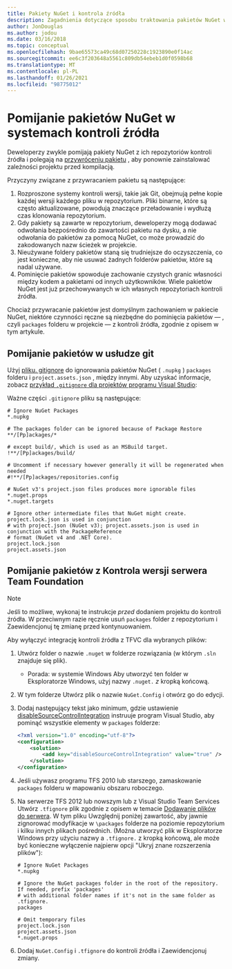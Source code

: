 ```yaml
---
title: Pakiety NuGet i kontrola źródła
description: Zagadnienia dotyczące sposobu traktowania pakietów NuGet w systemach kontroli wersji i kontroli źródła oraz jak pominąć pakiety za pomocą usługi git i TFVC.
author: JonDouglas
ms.author: jodou
ms.date: 03/16/2018
ms.topic: conceptual
ms.openlocfilehash: 9bae65573ca49c68d07250228c1923890e0f14ac
ms.sourcegitcommit: ee6c3f203648a5561c809db54ebeb1d0f0598b68
ms.translationtype: MT
ms.contentlocale: pl-PL
ms.lasthandoff: 01/26/2021
ms.locfileid: "98775012"
---
```

# <a name="omitting-nuget-packages-in-source-control-systems"></a>Pomijanie pakietów NuGet w systemach kontroli źródła

Deweloperzy zwykle pomijają pakiety NuGet z ich repozytoriów kontroli źródła i polegają na [przywróceniu pakietu](package-restore.md) , aby ponownie zainstalować zależności projektu przed kompilacją.

Przyczyny związane z przywracaniem pakietu są następujące:

1. Rozproszone systemy kontroli wersji, takie jak Git, obejmują pełne kopie każdej wersji każdego pliku w repozytorium. Pliki binarne, które są często aktualizowane, powodują znaczące przeładowanie i wydłużą czas klonowania repozytorium.
1. Gdy pakiety są zawarte w repozytorium, deweloperzy mogą dodawać odwołania bezpośrednio do zawartości pakietu na dysku, a nie odwołania do pakietów za pomocą NuGet, co może prowadzić do zakodowanych nazw ścieżek w projekcie.
1. Nieużywane foldery pakietów staną się trudniejsze do oczyszczenia, co jest konieczne, aby nie usuwać żadnych folderów pakietów, które są nadal używane.
1. Pominięcie pakietów spowoduje zachowanie czystych granic własności między kodem a pakietami od innych użytkowników. Wiele pakietów NuGet jest już przechowywanych w ich własnych repozytoriach kontroli źródła.

Chociaż przywracanie pakietów jest domyślnym zachowaniem w pakiecie NuGet, niektóre czynności ręczne są niezbędne do pominięcia pakietów &mdash; , czyli `packages` folderu w projekcie &mdash; z kontroli źródła, zgodnie z opisem w tym artykule.

## <a name="omitting-packages-with-git"></a>Pomijanie pakietów w usłudze git

Użyj [pliku. gitignore](https://git-scm.com/docs/gitignore) do ignorowania pakietów NuGet ( `.nupkg` ) `packages` folderu i `project.assets.json` , między innymi. Aby uzyskać informacje, zobacz [przykład `.gitignore` dla projektów programu Visual Studio](https://github.com/github/gitignore/blob/master/VisualStudio.gitignore):

Ważne części `.gitignore` pliku są następujące:

```gitignore
# Ignore NuGet Packages
*.nupkg

# The packages folder can be ignored because of Package Restore
**/[Pp]ackages/*

# except build/, which is used as an MSBuild target.
!**/[Pp]ackages/build/

# Uncomment if necessary however generally it will be regenerated when needed
#!**/[Pp]ackages/repositories.config

# NuGet v3's project.json files produces more ignorable files
*.nuget.props
*.nuget.targets

# Ignore other intermediate files that NuGet might create. project.lock.json is used in conjunction
# with project.json (NuGet v3); project.assets.json is used in conjunction with the PackageReference
# format (NuGet v4 and .NET Core).
project.lock.json
project.assets.json
```

## <a name="omitting-packages-with-team-foundation-version-control"></a>Pomijanie pakietów z Kontrola wersji serwera Team Foundation

> [!Note]
> Jeśli to możliwe, wykonaj te instrukcje *przed* dodaniem projektu do kontroli źródła. W przeciwnym razie ręcznie usuń `packages` folder z repozytorium i Zaewidencjonuj tę zmianę przed kontynuowaniem.

Aby wyłączyć integrację kontroli źródła z TFVC dla wybranych plików:

1. Utwórz folder o nazwie `.nuget` w folderze rozwiązania (w którym `.sln` znajduje się plik).
    - Porada: w systemie Windows Aby utworzyć ten folder w Eksploratorze Windows, użyj nazwy `.nuget.` *z* kropką końcową.

1. W tym folderze Utwórz plik o nazwie `NuGet.Config` i otwórz go do edycji.

1. Dodaj następujący tekst jako minimum, gdzie ustawienie [disableSourceControlIntegration](../reference/nuget-config-file.md#solution-section) instruuje program Visual Studio, aby pominąć wszystkie elementy w `packages` folderze:

   ```xml
   <?xml version="1.0" encoding="utf-8"?>
   <configuration>
       <solution>
           <add key="disableSourceControlIntegration" value="true" />
       </solution>
   </configuration>
   ```

1. Jeśli używasz programu TFS 2010 lub starszego, zamaskowanie `packages` folderu w mapowaniu obszaru roboczego.

1. Na serwerze TFS 2012 lub nowszym lub z Visual Studio Team Services Utwórz `.tfignore` plik zgodnie z opisem w temacie [Dodawanie plików do serwera](/vsts/tfvc/add-files-server?view=vsts#tfignore). W tym pliku Uwzględnij poniżej zawartość, aby jawnie zignorować modyfikacje w `\packages` folderze na poziomie repozytorium i kilku innych plikach pośrednich. (Można utworzyć plik w Eksploratorze Windows przy użyciu nazwy a `.tfignore.` z kropką końcową, ale może być konieczne wyłączenie najpierw opcji "Ukryj znane rozszerzenia plików"):

   ```cli
   # Ignore NuGet Packages
   *.nupkg

   # Ignore the NuGet packages folder in the root of the repository. If needed, prefix 'packages'
   # with additional folder names if it's not in the same folder as .tfignore.   
   packages

   # Omit temporary files
   project.lock.json
   project.assets.json
   *.nuget.props
   ```

1. Dodaj `NuGet.Config` i `.tfignore` do kontroli źródła i Zaewidencjonuj zmiany.
